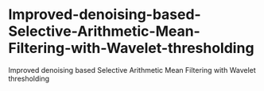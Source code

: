 # Improved-denoising-based-Selective-Arithmetic-Mean-Filtering-with-Wavelet-thresholding
Improved denoising based Selective Arithmetic Mean Filtering with Wavelet thresholding
